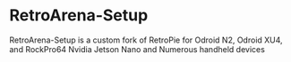 # RetroArena-Setup
RetroArena-Setup is a custom fork of RetroPie for Odroid N2, Odroid XU4, and RockPro64 Nvidia Jetson Nano and Numerous handheld devices
